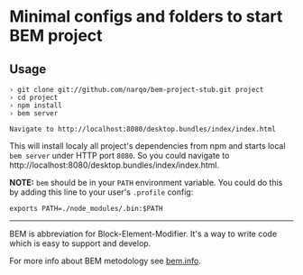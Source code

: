 Minimal configs and folders to start BEM project
================================================

Usage
-----

    › git clone git://github.com/narqo/bem-project-stub.git project
    › cd project
    › npm install
    › bem server

    Navigate to http://localhost:8080/desktop.bundles/index/index.html

This will install localy all project's dependencies from npm and starts local `bem server`
under HTTP port `8080`. So you could navigate to http://localhost:8080/desktop.bundles/index/index.html.

**NOTE:** `bem` should be in your `PATH` environment variable. You could do this by adding this line to your user's
`.profile` config:

    exports PATH=./node_modules/.bin:$PATH

---

BEM is abbreviation for Block-Element-Modifier. It's a way to write code which is easy to support and develop.

For more info about BEM metodology see [bem.info](http://bem.info/).

